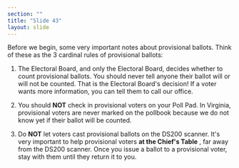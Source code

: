 ```yaml
---
section: ""
title: "Slide 43"
layout: slide
---
```


Before we begin, some very important notes about provisional ballots. Think of these as the 3 cardinal rules of provisional ballots:

1. The Electoral Board, and only the Electoral Board, decides whether to count provisional ballots. You should never tell anyone their ballot will or will not be counted. That is the Electoral Board's decision! If a voter wants more information, you can tell them to call our office.

2. You should **NOT** check in provisional voters on your Poll Pad. In Virginia, provisional voters are never marked on the pollbook because we do not know yet if their ballot will be counted.

3. Do **NOT** let voters cast provisional ballots on the DS200 scanner. It's very important to help provisional voters **at the Chief's Table** , far away from the DS200 scanner. Once you issue a ballot to a provisional voter, stay with them until they return it to you.
